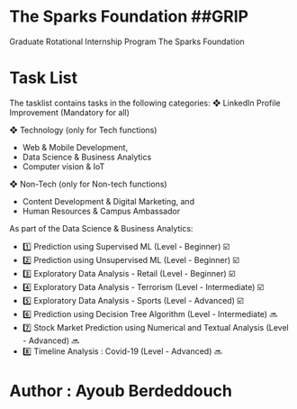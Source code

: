 # The Sparks Foundation ##GRIP 


Graduate Rotational Internship Program
The Sparks Foundation


# Task List
  The tasklist contains tasks in the following categories:
❖ LinkedIn Profile Improvement (Mandatory for all)

❖ Technology (only for Tech functions)
  - Web & Mobile Development,
  - Data Science & Business Analytics
  - Computer vision & IoT

❖ Non-Tech (only for Non-tech functions)
  - Content Development & Digital Marketing,
and
  - Human Resources & Campus Ambassador
  
  
  
As part of the Data Science & Business Analytics:

* 1️⃣ Prediction using Supervised ML (Level - Beginner) ☑️
* 2️⃣ Prediction using Unsupervised ML (Level - Beginner) ☑️
* 3️⃣ Exploratory Data Analysis - Retail (Level - Beginner) ☑️
* 4️⃣ Exploratory Data Analysis - Terrorism (Level - Intermediate) ☑️
* 5️⃣ Exploratory Data Analysis - Sports (Level - Advanced) ☑️
* 6️⃣ Prediction using Decision Tree Algorithm (Level - Intermediate) 🔜
* 7️⃣ Stock Market Prediction using Numerical and Textual Analysis (Level - Advanced) 🔜
* 8️⃣ Timeline Analysis : Covid-19 (Level - Advanced) 🔜






# Author : Ayoub Berdeddouch


